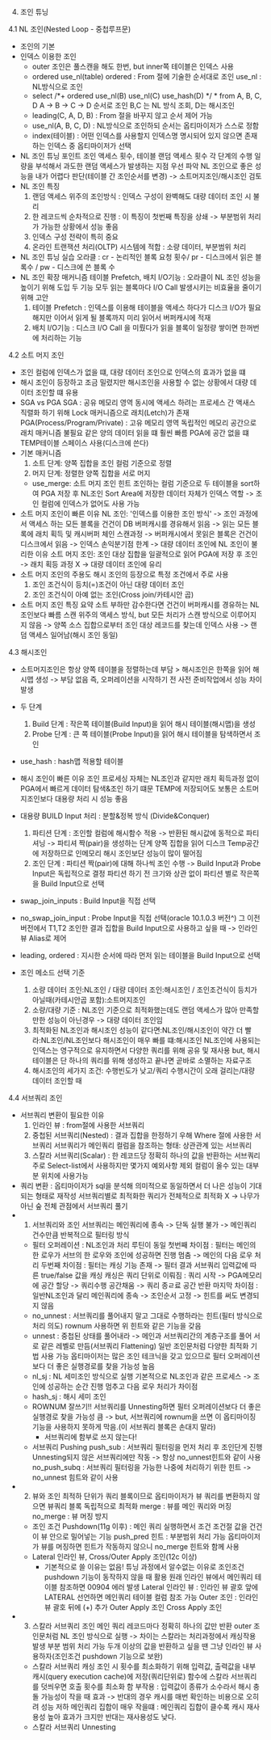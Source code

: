4. 조인 튜닝

4.1 NL 조인(Nested Loop - 중첩루프문)
- 조인의 기본
- 인덱스 이용한 조인
    - outer 조인은 풀스캔을 해도 한번, but inner쪽 테이블은 인덱스 사용
    - ordered use_nl(table)
        ordered : From 절에 기술한 순서대로 조인
        use_nl : NL방식으로 조인
    - select /*+ ordered use_nl(B) use_nl(C) use_hash(D) */ * from A, B, C, D
        A -> B -> C -> D 순서로 조인
        B,C 는 NL 방식 조회, D는 해시조인
    - leading(C, A, D, B) : From 절을 바꾸지 않고 순서 제어 가능
    - use_nl(A, B, C, D) : NL방식으로 조인하되 순서는 옵티마이저가 스스로 정함
    - index(테이블) : 어떤 인덱스를 사용할지 인덱스명 명시되어 있지 않으면 존재하는 인덱스 중 옵티마이저가 선택
- NL 조인 튜닝 포인트
    조인 액세스 횟수, 테이블 랜덤 액세스 횟수
    각 단계의 수행 일량을 부석해서 과도한 랜덤 액세스가 발생하는 지점 우선 파악
    NL 조인으로 좋은 성능을 내가 어렵다 판단(테이블 간 조인순서를 변경) -> 소트머지조인/해시조인 검토
- NL 조인 특징
    1. 랜덤 액세스 위주의 조인방식 : 인덱스 구성이 완벽해도 대량 데이터 조인 시 불리
    2. 한 레코드씩 순차적으로 진행 : 이 특징이 첫번째 특징을 상쇄 -> 부분범위 처리가 가능한 상황에서 성능 좋음
    3. 인덱스 구성 전략이 특히 중요 
    4. 온라인 트랜잭션 처리(OLTP) 시스템에 적합 : 소량 데이터, 부분범위 처리 
- NL 조인 튜닝 실습
    오라클 : cr - 논리적인 블록 요청 횟수/ pr - 디스크에서 읽은 블록수 / pw - 디스크에 쓴 블록 수
- NL 조인 확장 매커니즘
    테이블 Prefetch, 배치 I/O기능 : 오라클이 NL 조인 성능을 높이기 위해 도입
    두 기능 모두 읽는 블록마다 I/O Call 발생시키는 비효율을 줄이기 위해 고안
    1. 테이블 Prefetch : 인덱스를 이용해 테이블을 액세스 하다가 디스크 I/O가 필요해지만 이어서 읽게 될 블록까지 미리 읽어서 버퍼캐시에 적재
    2. 배치 I/O기능 : 디스크 I/O Call 을 미뤘다가 읽을 블록이 일정량 쌓이면 한꺼번에 처리하는 기능


4.2 소트 머지 조인
- 조인 컬럼에 인덱스가 없을 떄, 대량 데이터 조인으로 인덱스의 효과가 없을 떄 
- 해시 조인이 등장하고 조금 밀렸지만 해시조인을 사용할 수 없는 상황에서 대량 데이터 조인할 떄 유용
- SGA vs PGA
    SGA : 공유 메모리 영역
        동시에 액세스 하려는 프로세스 간 액새스 직렬화 하기 위해 Lock 매커니즘으로 래치(Letch)가 존재
    PGA(Process/Program/Private) : 고유 메모리 영역
        독립적인 메모리 공간으로 래치 매커니즘 불필요
        같은 양의 데이터 읽을 떄 훨씬 빠름
        PGA에 공간 없을 떄 TEMP테이블 스페이스 사용(디스크에 쓴다)
- 기본 매커니즘 
    1. 소트 단계: 양쪽 집합을 조인 컬럼 기준으로 정렬
    2. 머지 단계: 정렬한 양쪽 집합을 서로 머지
    - use_merge: 소트 머지 조인 힌트
    조인하는 컬럼 기준으로 두 테이블을 sort하여 PGA 저장 후 NL조인
    Sort Area에 저장한 데이터 자체가 인덱스 역할 -> 조인 컬럼에 인덱스가 없어도 사용 가능
- 소트 머지 조인이 빠른 이유
    NL 조인: '인덱스를 이용한 조인 방식' -> 조인 과정에서 액세스 하는 모든 블록을 건건이 DB 버퍼캐시를 경유해서 읽음
    -> 읽는 모든 블록에 래치 획득 및 캐시버퍼 체인 스캔과정 -> 버퍼캐시에서 못읽은 블록은 건건이 디스크에서 읽음
    -> 인덱스 손익분기점 한계 -> 대량 데이터 조인에 NL 조인이 불리한 이유
    소트 머지 조인: 조인 대상 집합을 일괄적으로 읽어 PGA에 저장 후 조인 -> 래치 획등 과정 X -> 대량 데이터 조인에 유리
- 소트 머지 조인의 주용도
    해시 조인의 등장으로 특정 조건에서 주로 사용
    1. 조인 조건식이 등치(=)조건이 아닌 대량 데이터 조인
    2. 조인 조건식이 아예 없는 조인(Cross join/카테시안 곱)
- 소트 머지 조인 특징 요약
    소트 부하만 감수한다면 건건이 버퍼캐시를 경유하는 NL 조인보다 빠름
    스캔 위주의 액세스 방식, but 모든 처리가 스캔 방식으로 이루어지지 않음
    -> 양쪽 소스 집합으로부터 조인 대상 레코드를 찾는데 인덱스 사용 -> 랜덤 액세스 일어남(해시 조인 동일)


4.3 해시조인
- 소트머지조인은 항상 양쪽 테이블을 정렬하는데 부담 > 해시조인은 한쪽을 읽어 해시맵 생성 -> 부담 없음
    즉, 오퍼레이션을 시작하기 전 사전 준비작업에서 성능 차이 발생

- 두 단계
    1. Build 단계 : 작은쪽 테이블(Build Input)을 읽어 해시 테이블(해시맵)을 생성
    2. Probe 단계 : 큰 쪽 테이블(Probe Input)을 읽어 해시 테이블을 탐색하면서 조인
- use_hash : hash맵 적용할 테이블
- 해시 조인이 빠른 이유
    조인 프로세싱 자체는 NL조인과 같지만 래치 획득과정 없이 PGA에서 빠르게 데이터 탐색&조인 하기 떄문
    TEMP에 저장되어도 보통은 소트머지조인보다 대용량 처리 시 성능 좋음
- 대용량 BUILD Input 처리 : 분할&정복 방식 (Divide&Conquer)
    1. 파티션 단계 : 조인할 컬럼에 해시함수 적용 -> 반환된 해시값에 동적으로 파티셔닝 -> 파티셔 짝(pair)을 생성하는 단계
        양쪽 집합을 읽어 디스크 Temp공간에 저장하므로 인메모리 해시 조인보단 성능이 많이 떨어짐
    2. 조인 단계 : 파티션 짝(pair)에 대해 하나씩 조인 수행 -> Build Input과 Probe Input은 독립적으로 결정
        파티션 하기 전 크기와 상관 없이 파티션 별로 작은쪽을 Build Input으로 선택
- swap_join_inputs : Build Input을 직접 선택
- no_swap_join_input : Probe Input을 직접 선택(oracle 10.1.0.3 버전^)
    그 이전 버전에서 T1,T2 조인한 결과 집합을 Build Input으로 사용하고 싶을 때 -> 인라인뷰 Alias로 제어
- leading, ordered : 지시한 순서에 따라 먼저 읽는 테이블을 Build Input으로 선택
- 조인 메소드 선택 기준
    1. 소량 데이터 조인:NL조인 / 대량 데이터 조인:해시조인 / 조인조건식이 등치가 아닐때(카테시안곱 포함):소트머지조인
    2. 소량/대량 기준 : NL조인 기준으로 최적화했는데도 랜덤 액세스가 많아 만족할만한 성능이 아닌경우 -> 대량 데이터 조인임
    3. 최적화된 NL조인과 해시조인 성능이 같다면:NL조인/해시조인이 약간 더 빨라:NL조인/NL조인보다 해시조인이 매우 빠를 떄:해시조인
        NL조인에 사용되는 인덱스는 영구적으로 유지하면서 다양한 쿼리를 위해 공유 및 재사용
        but, 해시테이블은 단 하나의 쿼리를 위해 생성하고 끝나면 곧바로 소멸하는 자료구조
    4. 해시조인의 세가지 조건: 수행빈도가 낮고/쿼리 수행시간이 오래 걸리는/대량 데이터 조인할 때


4.4 서브쿼리 조인
- 서브쿼리 변환이 필요한 이유
    1. 인라인 뷰 : from절에 사용한 서브쿼리
    2. 중첩된 서브쿼리(Nested) : 결과 집합을 한정하기 우해 Where 절에 사용한 서브쿼리
        서브쿼리가 메인쿼리 컬럼을 참조하는 형태: 상관관계 있는 서브쿼리
    3. 스칼라 서브쿼리(Scalar) : 한 레코드당 정확히 하나의 값을 반환하는 서브쿼리
        주로 Select-list에서 사용하지만 몇가지 예외사항 제외 컬럼이 올수 있는 대부분 위치에 사용가능
- 쿼리 변환 : 옵티마이저가 sql을 분석해 의미적으로 동일하면서 더 나은 성능이 기대되는 형태로 재작성
    서브쿼리별로 최적화한 쿼리가 전체적으로 최적화 X -> 나무가 아닌 숲 전체 관점에서 서브쿼리 풀기
- 1) 서브쿼리와 조인
    서브쿼리는 메인쿼리에 종속 -> 단독 실행 불가 -> 메인쿼리 건수만큼 반복적으로 필터링 방식
    - 필터 오퍼레이션 : NL조인과 처리 루틴이 동일
        첫번째 차이점 : 필터는 메인의 한 로우가 서브의 한 로우와 조인에 성공하면 진행 멈춤 -> 메인의 다음 로우 처리
        두번째 차이점 : 필터는 캐싱 기능 존재 -> 필터 결과 서브쿼리 입력값에 따른 true/false 값을 캐싱
            캐싱은 쿼리 단위로 이뤄짐 : 쿼리 시작 -> PGA메모리에 공간 할당 -> 쿼리수행 공간채움 -> 쿼리 종ㄹ료 공간 반환
        마지막 차이점 : 일반NL조인과 달리 메인쿼리에 종속 -> 조인순서 고정 -> 힌트를 써도 변경되지 않음
    - no_unnest : 서브쿼리를 풀어내지 말고 그대로 수행하라는 힌트(필터 방식으로 처리 의도) 
        rownum 사용하면 위 힌트와 같은 기능을 갖음
    - unnest : 중첩된 상태를 풀어내라 -> 메인과 서브쿼리간의 계층구조를 풀어 서로 같은 레벨로 만듬(서브쿼리 Flattening)
        일반 조인문처럼 다양한 최적화 기법 사용 가능
            옵티마이저는 많은 조인 테크닉을 갖고 있으므로 필터 오퍼레이션보다 더 좋은 실행경로를 찾을 가능성 높음
    - nl_sj : NL 세미조인 방식으로 실행
        기본적으로 NL조인과 같은 프로세스 -> 조인에 성공하는 순간 진행 멈추고 다음 로우 처리가 차이점
    - hash_sj : 해시 세미 조인
    - ROWNUM 잘쓰기!!
        서브쿼리를 Unnesting하면 필터 오퍼레이션보다 더 좋은 실행경로 찾을 가능성 큼 -> 
        but, 서브쿼리에 rownum을 쓰면 이 옵티마이징 기능을 사용하지 못하게 막음.(이 서브쿼리 블록은 손대지 말라)
        - 서브쿼리에 함부로 쓰지 않는다!
    - 서브쿼리 Pushing
        push_sub : 서브쿼리 필터링을 먼저 처리 후 조인단게 진행
         Unnesting되지 않은 서브쿼리에만 작동 -> 항상 no_unnest힌트와 같이 사용
        no_push_subq : 서브쿼리 필터링을 가능한 나중에 처리하기 위한 힌트 -> no_unnest 힘트와 같이 사용
- 2) 뷰와 조인
    최적하 단위가 쿼리 블록이므로 옵티마이저가 뷰 쿼리를 변환하지 않으면 뷰쿼리 블록 독립적으로 최적화
    merge : 뷰를 메인 쿼리와 머징
    no_merge : 뷰 머징 방지
    - 조인 조건 Pushdown(11g 이후) : 메인 쿼리 실행하면서 조건 조건절 값을 건건이 뷰 안으로 밀어넣는 기능
        push_pred 힌트 : 부분범위 처리 가능
            옵티마이저가 뷰를 머징하면 힌트가 작동하지 않으니 no_merge 힌트와 함께 사용
    - Lateral 인라인 뷰, Cross/Outer Apply 조인(12c 이상)
        - 기본적으로 쓸 이유는 없음! 튜닝 과정에서 알수없는 이유로 조인조건 pushdown 기능이 동작하지 않을 때 활용
        원래 인라인 뷰에서 메인쿼리 테이블 참조하면 00904 에러 발생
        Lateral 인라인 뷰 : 인라인 뷰 괄호 앞에 LATERAL 선언하면 메인쿼리 테이블 컬럼 참조 가능
            Outer 조인 : 인라인 뷰 괄호 뒤에 (+) 추가
        Outer Apply 조인
        Cross Apply 조인
- 3) 스칼라 서브쿼리 조인
    메인 쿼리 레코드마다 정확히 하나의 값만 반환
    outer 조인문처럼 NL 조인 방식으로 실행 -> 차이는 스칼라는 처리과정에서 캐싱작용 발생
    부분 범위 처리 가능
    두개 이상의 값을 반환하고 싶을 땐 그냥 인라인 뷰 사용하자(조인조건 pushdown 기능으로 보완)
    - 스칼라 서브쿼리 캐싱 
        조인 시 횟수를 최소화하기 위해 입력값, 출력값을 내부 캐시(query execution cache)에 저장(쿼리단위로)
        함수에 스칼라 서브쿼리를 덧씌우면 호출 횟수를 최소화 함
        부작용 : 입력값이 종류가 소수라서 해시 충돌 가능성이 작을 때 효과 -> 반대의 경우 캐시를 매번 확인하는 비용으로 오히려 성능 저하
            메인쿼리 집합이 매우 작을떄 : 메인쿼리 집합이 클수록 캐시 재사용성 높아 효과가 크지만 반대는 재사용성도 낮다.
    - 스칼라 서브쿼리 Unnesting